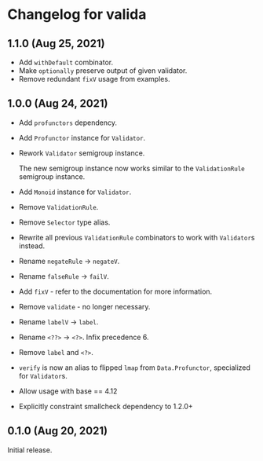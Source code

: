 # Changelog for valida

## 1.1.0 (Aug 25, 2021)
* Add `withDefault` combinator.
* Make `optionally` preserve output of given validator.
* Remove redundant `fixV` usage from examples.

## 1.0.0 (Aug 24, 2021)
* Add `profunctors` dependency.
* Add `Profunctor` instance for `Validator`.
* Rework `Validator` semigroup instance.

  The new semigroup instance now works similar to the `ValidationRule` semigroup instance.
* Add `Monoid` instance for `Validator`.
* Remove `ValidationRule`.
* Remove `Selector` type alias.
* Rewrite all previous `ValidationRule` combinators to work with `Validator`s instead.
* Rename `negateRule` -> `negateV`.
* Rename `falseRule` -> `failV`.
* Add `fixV` - refer to the documentation for more information.
* Remove `validate` - no longer necessary.
* Rename `labelV` -> `label`.
* Rename `<??>` -> `<?>`. Infix precedence 6.
* Remove `label` and `<?>`.
* `verify` is now an alias to flipped `lmap` from `Data.Profunctor`, specialized for `Validator`s.
* Allow usage with base == 4.12
* Explicitly constraint smallcheck dependency to 1.2.0+

## 0.1.0 (Aug 20, 2021)
Initial release.
